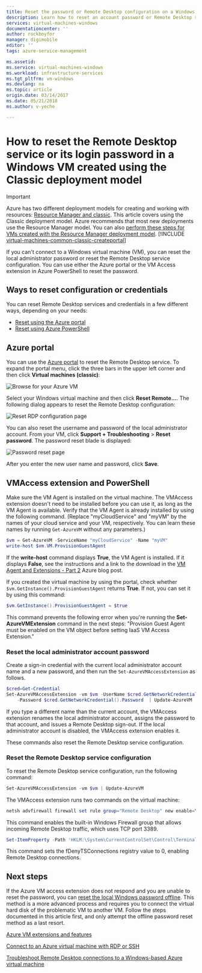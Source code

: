 ```yaml
---
title: Reset the password or Remote Desktop configuration on a Windows VM in Azure | Azure
description: Learn how to reset an account password or Remote Desktop services on a Windows VM created using the Classic deployment model using the Azure portal or Azure PowerShell.
services: virtual-machines-windows
documentationcenter: ''
author: rockboyfor
manager: digimobile
editor: ''
tags: azure-service-management

ms.assetid:
ms.service: virtual-machines-windows
ms.workload: infrastructure-services
ms.tgt_pltfrm: vm-windows
ms.devlang: na
ms.topic: article
origin.date: 03/14/2017
ms.date: 05/21/2018
ms.author: v-yeche

---
```

# How to reset the Remote Desktop service or its login password in a Windows VM created using the Classic deployment model
> [!IMPORTANT]
> Azure has two different deployment models for creating and working with resources: [Resource Manager and classic](../../../resource-manager-deployment-model.md). This article covers using the Classic deployment model. Azure recommends that most new deployments use the Resource Manager model. You can also [perform these steps for VMs created with the Resource Manager deployment model](../reset-rdp.md).
> [!INCLUDE [virtual-machines-common-classic-createportal](../../../../includes/virtual-machines-classic-portal.md)]

If you can't connect to a Windows virtual machine (VM), you can reset the local administrator password or reset the Remote Desktop service configuration. You can use either the Azure portal or the VM Access extension in Azure PowerShell to reset the password.

## Ways to reset configuration or credentials
You can reset Remote Desktop services and credentials in a few different ways, depending on your needs:

- [Reset using the Azure portal](#azure-portal)
- [Reset using Azure PowerShell](#vmaccess-extension-and-powershell)

## Azure portal
You can use the [Azure portal](https://portal.azure.cn) to reset the Remote Desktop service. To expand the portal menu, click the three bars in the upper left corner and then click **Virtual machines (classic)**:

![Browse for your Azure VM](./media/reset-rdp/Portal-Select-Classic-VM.png)

Select your Windows virtual machine and then click **Reset Remote...**. The following dialog appears to reset the Remote Desktop configuration:

![Reset RDP configuration page](./media/reset-rdp/Portal-RDP-Reset-Windows.png)

You can also reset the username and password of the local administrator account. From your VM, click **Support + Troubleshooting** > **Reset password**. The password reset blade is displayed:

![Password reset page](./media/reset-rdp/Portal-PW-Reset-Windows.png)

After you enter the new user name and password, click **Save**.

## VMAccess extension and PowerShell
Make sure the VM Agent is installed on the virtual machine. The VMAccess extension doesn't need to be installed before you can use it, as long as the VM Agent is available. Verify that the VM Agent is already installed by using the following command. (Replace "myCloudService" and "myVM" by the names of your cloud service and your VM, respectively. You can learn these names by running `Get-AzureVM` without any parameters.)

```powershell
$vm = Get-AzureVM -ServiceName "myCloudService" -Name "myVM"
write-host $vm.VM.ProvisionGuestAgent
```

If the **write-host** command displays **True**, the VM Agent is installed. If it displays **False**, see the instructions and a link to the download in the [VM Agent and Extensions - Part 2](http://go.microsoft.com/fwlink/p/?linkid=403947&clcid=0x409) Azure blog post.

If you created the virtual machine by using the portal, check whether `$vm.GetInstance().ProvisionGuestAgent` returns **True**. If not, you can set it by using this command:

```powershell
$vm.GetInstance().ProvisionGuestAgent = $true
```

This command prevents the following error when you're running the **Set-AzureVMExtension** command in the next steps: "Provision Guest Agent must be enabled on the VM object before setting IaaS VM Access Extension."

### **Reset the local administrator account password**
Create a sign-in credential with the current local administrator account name and a new password, and then run the `Set-AzureVMAccessExtension` as follows.

```powershell
$cred=Get-Credential
Set-AzureVMAccessExtension -vm $vm -UserName $cred.GetNetworkCredential().Username `
    -Password $cred.GetNetworkCredential().Password  | Update-AzureVM
```

If you type a different name than the current account, the VMAccess extension renames the local administrator account, assigns the password to that account, and issues a Remote Desktop sign-out. If the local administrator account is disabled, the VMAccess extension enables it.

These commands also reset the Remote Desktop service configuration.

### **Reset the Remote Desktop service configuration**
To reset the Remote Desktop service configuration, run the following command:

```powershell
Set-AzureVMAccessExtension -vm $vm | Update-AzureVM
```

The VMAccess extension runs two commands on the virtual machine:

```powershell
netsh advfirewall firewall set rule group="Remote Desktop" new enable=Yes
```

This command enables the built-in Windows Firewall group that allows incoming Remote Desktop traffic, which uses TCP port 3389.

```powershell
Set-ItemProperty -Path 'HKLM:\System\CurrentControlSet\Control\Terminal Server' -name "fDenyTSConnections" -Value 0
```

This command sets the fDenyTSConnections registry value to 0, enabling Remote Desktop connections.

## Next steps
If the Azure VM access extension does not respond and you are unable to reset the password, you can [reset the local Windows password offline](../reset-local-password-without-agent.md?toc=%2fvirtual-machines%2fwindows%2ftoc.json). This method is a more advanced process and requires you to connect the virtual hard disk of the problematic VM to another VM. Follow the steps documented in this article first, and only attempt the offline password reset method as a last resort.

[Azure VM extensions and features](../extensions-features.md?toc=%2fvirtual-machines%2fwindows%2ftoc.json)

[Connect to an Azure virtual machine with RDP or SSH](/virtual-machines/linux/overview)

[Troubleshoot Remote Desktop connections to a Windows-based Azure virtual machine](../troubleshoot-rdp-connection.md?toc=%2fvirtual-machines%2fwindows%2ftoc.json)
<!-- Update_Description: update meta properties -->